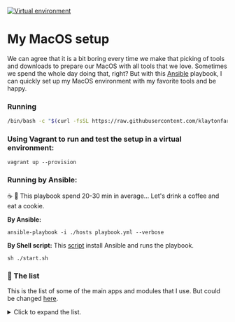 [![Virtual environment](https://github.com/klaytonfaria/my-environment/workflows/Virtual%20environment/badge.svg?branch=master)](https://github.com/klaytonfaria/my-environment/actions)

# My MacOS setup

We can agree that it is a bit boring every time we make that picking of tools and downloads to prepare our MacOS with all tools that we love. Sometimes we spend the whole day doing that, right? But with this [Ansible](https://www.ansible.com/) playbook, I can quickly set up my MacOS environment with my favorite tools and be happy.

### Running

```sh
/bin/bash -c "$(curl -fsSL https://raw.githubusercontent.com/klaytonfaria/my-environment/master/start.sh)"
```

### Using Vagrant to run and test the setup in a virtual environment:
```
vagrant up --provision
```

### Running by Ansible:
☕️ 🍪 This playbook spend 20-30 min in average... Let's drink a coffee and eat a cookie.

**By Ansible:**
```
ansible-playbook -i ./hosts playbook.yml --verbose
```


**By Shell script:**
This [script](https://github.com/klaytonfaria/my-environment/blob/master/start.sh) install Ansible and runs the playbook.
```
sh ./start.sh
```


### 📜 The list
This is the list of some of the main apps and modules that I use. But could be changed [here](https://raw.githubusercontent.com/klaytonfaria/my-environment/master/roles/setup/vars/main.yml).

<details>
  <summary>Click to expand the list.</summary>

#### Global Node modules

  - vtop
  - webpack
  - chance-cli
  - chance
  - eslint
  - commitizen
  - gnomon
  - lerna
  - moro
  - nodemon
  - react-native
  - react-native-cli
  - spaceship-prompt
  - typescript


#### Homebrew Formulae

  - ack
  - apktool
  - ccat
  - ccat
  - cmatrix
  - fzf
  - git
  - gti
  - highlight
  - jq
  - node
  - pidcat
  - pngquant
  - python3
  - reattach-to-user-namespace
  - tmux
  - tokei
  - translate-shell
  - tree
  - vim
  - watchman
  - zplug
  - zsh
  - zsh-completions

#### Cask applications

  - 1password
  - alfred
  - android-studio
  - caffeine
  - charles
  - discord
  - docker
  - evernote
  - fork
  - frappe
  - gitx
  - grammarly
  - google-chrome
  - imageoptim
  - insomnia
  - iterm2
  - nmap
  - numi
  - react-native-debugger
  - rowanj-gitx
  - skype
  - slack
  - spectacle
  - spectrum
  - spotify
  - telegram
  - ticktick
  - visual-studio-code-insiders
  - xmind-zen

</details>
